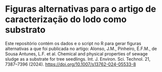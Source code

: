 # Figuras alternativas para o artigo de caracterização do lodo como substrato
Este repositório contém os dados e o script no R para gerar figuras alternativas a que foi publicada no artigo:
Alonso, J.M., Pinheiro, É.F.M., de Sousa Antunes, L.F. et al. Chemical and physical properties of sewage sludge as a substrate for tree seedlings. Int. J. Environ. Sci. Technol. 21, 7387–7396 (2024). https://doi.org/10.1007/s13762-024-05533-8
